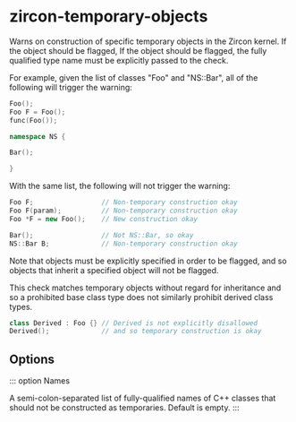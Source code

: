 # zircon-temporary-objects

Warns on construction of specific temporary objects in the Zircon
kernel. If the object should be flagged, If the object should be
flagged, the fully qualified type name must be explicitly passed to the
check.

For example, given the list of classes \"Foo\" and \"NS::Bar\", all of
the following will trigger the warning:

```c++
Foo();
Foo F = Foo();
func(Foo());

namespace NS {

Bar();

}
```

With the same list, the following will not trigger the warning:

```c++
Foo F;                 // Non-temporary construction okay
Foo F(param);          // Non-temporary construction okay
Foo *F = new Foo();    // New construction okay

Bar();                 // Not NS::Bar, so okay
NS::Bar B;             // Non-temporary construction okay
```

Note that objects must be explicitly specified in order to be flagged,
and so objects that inherit a specified object will not be flagged.

This check matches temporary objects without regard for inheritance and
so a prohibited base class type does not similarly prohibit derived
class types.

```c++
class Derived : Foo {} // Derived is not explicitly disallowed
Derived();             // and so temporary construction is okay
```

## Options

::: option
Names

A semi-colon-separated list of fully-qualified names of C++ classes that
should not be constructed as temporaries. Default is empty.
:::
